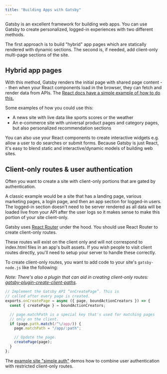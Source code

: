 ```yaml
---
title: "Building Apps with Gatsby"
---
```


Gatsby is an excellent framework for building web apps. You can use Gatsby to create personalized, logged-in experiences with two different methods.

The first approach is to build "hybrid" app pages which are statically rendered with dynamic sections. The second is, if needed, add client-only multi-page sections of the site.

## Hybrid app pages

With this method, Gatsby renders the initial page with shared page content -- then when your React components load in the browser, they can fetch and render data from APIs. The [React docs have a simple example of how to do this.](https://reactjs.org/docs/faq-ajax.html)

Some examples of how you could use this:

* A news site with live data like sports scores or the weather
* An e-commerce site with universal product pages and category pages, but also personalized recommendation sections

You can also use your React components to create interactive widgets e.g. allow a user to do searches or submit forms. Because Gatsby is just React, it's easy to blend static and interactive/dynamic models of building web sites.

## Client-only routes & user authentication

Often you want to create a site with client-only portions that are gated by authentication.

A classic example would be a site that has a landing page, various marketing pages, a login page, and then an app section for logged-in users. The logged-in section doesn't need to be server rendered as all data will be loaded live from your API after the user logs so it makes sense to make this portion of your site client-only.

Gatsby uses [React Router](https://reacttraining.com/react-router/) under the hood. You should use React Router to create client-only routes.

These routes will exist on the client only and will not correspond to index.html files in an app's built assets. If you wish people to visit client routes directly, you'll need to setup your server to handle these correctly.

To create client-only routes, you want to add code to your site's `gatsby-node.js` like the following:

_Note: There's also a plugin that can aid in creating client-only routes:
[gatsby-plugin-create-client-paths](/packages/gatsby-plugin-create-client-paths/)_.

```javascript
// Implement the Gatsby API “onCreatePage”. This is
// called after every page is created.
exports.onCreatePage = async ({ page, boundActionCreators }) => {
  const { createPage } = boundActionCreators;

  // page.matchPath is a special key that's used for matching pages
  // only on the client.
  if (page.path.match(/^\/app/)) {
    page.matchPath = "/app/:path";

    // Update the page.
    createPage(page);
  }
};
```

The [example site "simple auth"](https://github.com/gatsbyjs/gatsby/blob/master/examples/simple-auth/README.md) demos how to combine user authentication with restricted client-only routes.
